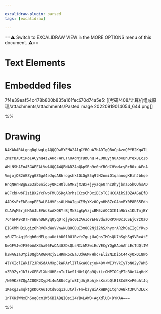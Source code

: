 ```yaml
---

excalidraw-plugin: parsed
tags: [excalidraw]

---
```

==⚠  Switch to EXCALIDRAW VIEW in the MORE OPTIONS menu of this document. ⚠==


# Text Elements

# Embedded files
7f4e39eaf54c478b800b835a161fec970d74a5e5: [[考研/408/计算机组成原理/attachments/attachments/Pasted Image 20220919014054_644.png]]

%%
# Drawing
```compressed-json
N4KAkARALgngDgUwgLgAQQQDwMYEMA2AlgCYBOuA7hADTgQBuCpAzoQPYB2KqATL

ZMzYBXUtiRoIACyhQ4zZAHoFWPETKUAdNjYBbGnQT4EOhByjNuAbXBhQYexBLcIb

AMLNSHAEoA5GAEEALVwAUQQAWQBNADZAoQApSRh9e0hYRGdCHVwAcyR+B0xuAFoA

VmjojQB2AEZygGZ6gA4eJqqABhrogshktGLGgE5q9tH2nmiO1qaanogKEihJbhqe

HnqNHnHBgBZS3abSniq5yQRCHOluaMH2jX3Bx+jyyaqeUrncDhyjbna55hQUhsAD

WCFcbHwbFIziBX2YcFwpFMUBSDgARrhsCCcsChBxiBCoTCJHCOAikSi0ZAAGaEfD

4ADKsF+EkEampEEBwLBAHVFss0LMbAIgaCEMyYKz0OynHM8ZcOAhmBY0P8RS5Edh

CLAVqM5rjhHAAJLEVWoSwAXQBYrBjMkSLgSpVzjxBM5zAQCGIK1a9Wix1KLTmjBY

7C4aFK9RDTFYnB8nDEKyqOyq0Tqjyac0IzAAIoYEFBvdwaQRPXN0cICSEjCYzOaO

EIGXMhHBiLgiz6hRV6kdWuVVnwNUQOCDuI3m8O2Nji2hS/hyxrAR2hOaIIgCYRvp

y6UZTc4qjSdgh6oMELgaaUdthU010U1Rvfe7gujUaQhsIMOsQU7hSghSg9VRxAtE

UwGFVJwJFS0bAAX3Aa06FwOA4GZDsQLsNIzhMZwiEuVECgYQgEAoAAhLEcTdQlIW

hZwAGIaUYpi0QgbARGRMxjSLHRmR5cEaJJdA6M/HhcFEli2NIDioC44xyOxQ18Wo

4lYXIclEWkiT2JRWSdAAMXpJkWRArlITlGxWO0zjuN48V+WIJYVkIyTpN02y7WM5

xZR9ZyrJk7ivGERVlXNdUHBcnTuIAeS1HU+lQGp9QsiLrOMPTOCgPTcB0el4qHcK

/N09KzEZQgAC8QK2XypMi4wABUsCgfw8IjdAjBpAjksKmzbQlB1SCdEKvP6uAtJq

1KeKgJEmqktgKDOXAu1QCd8Gq1zuJCAl/Fm+bzyWiAkWBKg1tqnQABkt3PUh3L6x

1nTXKiWNxEhSoq8cm1W5KBIABQIQsi24YB4LAWD+AgXdlUB+DYKAA===
```
%%